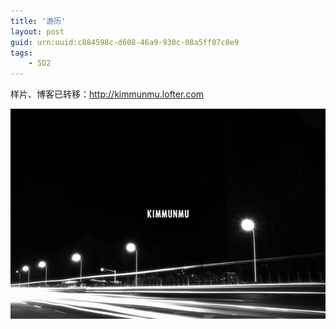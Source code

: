 ```yaml
---
title: '游历'
layout: post
guid: urn:uuid:c884598c-d608-46a9-930c-08a5ff07c0e9
tags:
    - 5D2
---
```


样片、博客已转移：http://kimmunmu.lofter.com 

![Sunrise](/media/files/2017/6-10/street.jpg)
